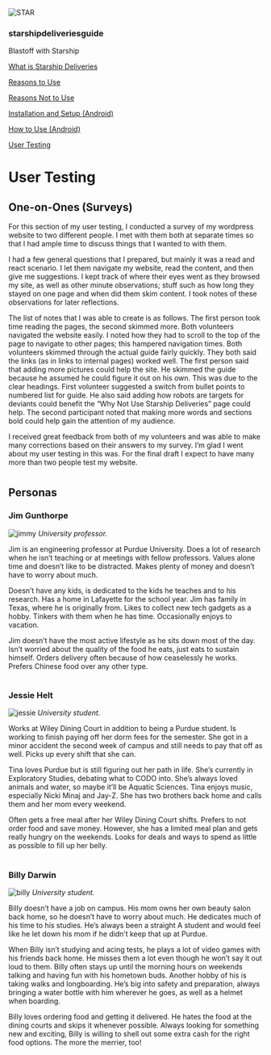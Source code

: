 ![STAR](https://starshipdeliveriesguide.files.wordpress.com/2019/10/cropped-starshiplogo.jpg)

### **starshipdeliveriesguide**

Blastoff with Starship

[What is Starship Deliveries](index.md)

[Reasons to Use](why.md)

[Reasons Not to Use](whynot.md)

[Installation and Setup (Android)](setup.md)

[How to Use (Android)](how.md)

[User Testing](usertesting.md)

# User Testing

## One-on-Ones (Surveys)

For this section of my user testing, I conducted a survey of my wordpress website to two different people. I met with them both at separate times so that I had ample time to discuss things that I wanted to with them.

I had a few general questions that I prepared, but mainly it was a read and react scenario. I let them navigate my website, read the content, and then give me suggestions. I kept track of where their eyes went as they browsed my site, as well as other minute observations; stuff such as how long they stayed on one page and when did them skim content. I took notes of these observations for later reflections.

The list of notes that I was able to create is as follows. The first person took time reading the pages, the second skimmed more. Both volunteers navigated the website easily. I noted how they had to scroll to the top of the page to navigate to other pages; this hampered navigation times. Both volunteers skimmed through the actual guide fairly quickly. They both said the links (as in links to internal pages) worked well. The first person said that adding more pictures could help the site. He skimmed the guide because he assumed he could figure it out on his own. This was due to the clear headings. First volunteer suggested a switch from bullet points to numbered list for guide. He also said adding how robots are targets for deviants could benefit the “Why Not Use Starship Deliveries” page could help. The second participant noted that making more words and sections bold could help gain the attention of my audience.

I received great feedback from both of my volunteers and was able to make many corrections based on their answers to my survey. I’m glad I went about my user testing in this was. For the final draft I expect to have many more than two people test my website.

#

## Personas

### Jim Gunthorpe

![jimmy](https://starshipdeliveriesguide.files.wordpress.com/2019/10/persona1-e1570514382399.jpg)
*University professor.*

Jim is an engineering professor at Purdue University. Does a lot of research when he isn’t teaching or at meetings with fellow professors. Values alone time and doesn’t like to be distracted. Makes plenty of money and doesn’t have to worry about much.

Doesn’t have any kids, is dedicated to the kids he teaches and to his research. Has a home in Lafayette for the school year. Jim has family in Texas, where he is originally from. Likes to collect new tech gadgets as a hobby. Tinkers with them when he has time. Occasionally enjoys to vacation.

Jim doesn’t have the most active lifestyle as he sits down most of the day. Isn’t worried about the quality of the food he eats, just eats to sustain himself. Orders delivery often because of how ceaselessly he works. Prefers Chinese food over any other type.

#

### Jessie Helt

![jessie](https://starshipdeliveriesguide.files.wordpress.com/2019/10/persona2-e1570514442402.jpg)
*University student.*

Works at Wiley Dining Court in addition to being a Purdue student. Is working to finish paying off her dorm fees for the semester. She got in a minor accident the second week of campus and still needs to pay that off as well. Picks up every shift that she can.

Tina loves Purdue but is still figuring out her path in life. She’s currently in Exploratory Studies, debating what to CODO into. She’s always loved animals and water, so maybe it’ll be Aquatic Sciences. Tina enjoys music, especially Nicki Minaj and Jay-Z. She has two brothers back home and calls them and her mom every weekend.

Often gets a free meal after her Wiley Dining Court shifts. Prefers to not order food and save money. However, she has a limited meal plan and gets really hungry on the weekends. Looks for deals and ways to spend as little as possible to fill up her belly.

#

### Billy Darwin

![billy](https://starshipdeliveriesguide.files.wordpress.com/2019/10/persona3.5-e1570514586732.jpg)
*University student.*

Billy doesn’t have a job on campus. His mom owns her own beauty salon back home, so he doesn’t have to worry about much. He dedicates much of his time to his studies. He’s always been a straight A student and would feel like he let down his mom if he didn’t keep that up at Purdue.

When Billy isn’t studying and acing tests, he plays a lot of video games with his friends back home. He misses them a lot even though he won’t say it out loud to them. Billy often stays up until the morning hours on weekends talking and having fun with his hometown buds. Another hobby of his is taking walks and longboarding. He’s big into safety and preparation, always bringing a water bottle with him wherever he goes, as well as a helmet when boarding.

Billy loves ordering food and getting it delivered. He hates the food at the dining courts and skips it whenever possible. Always looking for something new and exciting, Billy is willing to shell out some extra cash for the right food options. The more the merrier, too!

#
